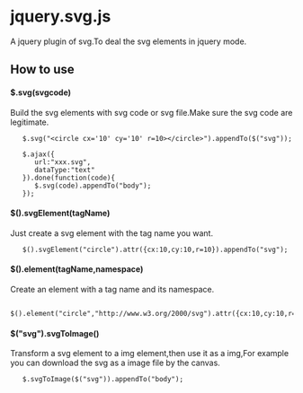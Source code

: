 jquery.svg.js
=============

A jquery plugin of svg.To deal the svg elements in jquery mode.

## How to use ##

#### $.svg(svgcode) ####

Build the svg elements with svg code or svg file.Make sure the svg code are legitimate.

       $.svg("<circle cx='10' cy='10' r=10></circle>").appendTo($("svg"));
       
       $.ajax({
          url:"xxx.svg",
          dataType:"text"
       }).done(function(code){
          $.svg(code).appendTo("body");
       });
       
#### $().svgElement(tagName) ####

Just create a svg element with the tag name you want.

       $().svgElement("circle").attr({cx:10,cy:10,r=10}).appendTo("svg");
       
#### $().element(tagName,namespace) ####

Create an element with a tag name and its namespace.

       $().element("circle","http://www.w3.org/2000/svg").attr({cx:10,cy:10,r=10}).appendTo("svg");
       
#### $("svg").svgToImage() ####

Transform a svg element to a img element,then use it as a img,For example you can download the svg as a image file by the canvas.

       $.svgToImage($("svg")).appendTo("body");
